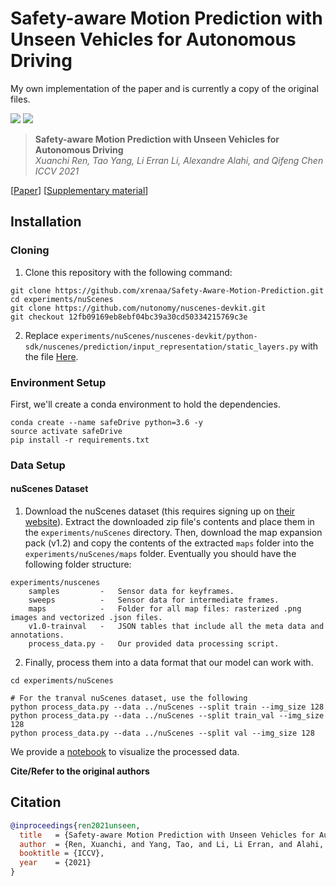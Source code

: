 # Safety-aware Motion Prediction with Unseen Vehicles for Autonomous Driving

My own implementation of the paper and is currently a copy of the original files.

<a href="https://arxiv.org/abs/2109.01510"><img src="https://img.shields.io/badge/arXiv-2109.01510-b31b1b.svg"></a>
<a href="https://opensource.org/licenses/MIT"><img src="https://img.shields.io/badge/License-MIT-yellow.svg"></a>

> **Safety-aware Motion Prediction with Unseen Vehicles for Autonomous Driving** <br>
> *Xuanchi Ren, Tao Yang, Li Erran Li, Alexandre Alahi, and Qifeng Chen*<br>
> *ICCV 2021*<br>
> 
[[Paper](https://arxiv.org/pdf/2109.01510.pdf)]
[[Supplementary material](https://openaccess.thecvf.com/content/ICCV2021/supplemental/Ren_Safety-Aware_Motion_Prediction_ICCV_2021_supplemental.pdf)]
 

## Installation ##

### Cloning ###

1. Clone this repository with the following command:

```
git clone https://github.com/xrenaa/Safety-Aware-Motion-Prediction.git
cd experiments/nuScenes
git clone https://github.com/nutonomy/nuscenes-devkit.git
git checkout 12fb09169eb8ebf04bc39a30cd50334215769c3e
```

2. Replace `experiments/nuScenes/nuscenes-devkit/python-sdk/nuscenes/prediction/input_representation/static_layers.py` with the file [Here](https://drive.google.com/file/d/1Q_lqbj78Nv3Js9FNwWJvay77UaghfVNa/view?usp=sharing).

### Environment Setup ###
First, we'll create a conda environment to hold the dependencies.
```
conda create --name safeDrive python=3.6 -y
source activate safeDrive
pip install -r requirements.txt
```


### Data Setup ###
#### nuScenes Dataset ####
1. Download the nuScenes dataset (this requires signing up on [their website](https://www.nuscenes.org/)). Extract the downloaded zip file's contents and place them in the `experiments/nuScenes` directory. Then, download the map expansion pack (v1.2) and copy the contents of the extracted `maps` folder into the `experiments/nuScenes/maps` folder. Eventually you should have the following folder structure:

```
experiments/nuscenes
    samples	        -	Sensor data for keyframes.
    sweeps	        -	Sensor data for intermediate frames.
    maps	        -	Folder for all map files: rasterized .png images and vectorized .json files.
    v1.0-trainval	-	JSON tables that include all the meta data and annotations.
    process_data.py	-	Our provided data processing script.
```

2. Finally, process them into a data format that our model can work with.

```
cd experiments/nuScenes

# For the tranval nuScenes dataset, use the following
python process_data.py --data ../nuScenes --split train --img_size 128
python process_data.py --data ../nuScenes --split train_val --img_size 128
python process_data.py --data ../nuScenes --split val --img_size 128
```
We provide a [notebook](experiments/nuScenes/data_playground.ipynb) to visualize the processed data.

<!-- ## Train ## -->




**Cite/Refer to the original authors**

## Citation
```bibtex
@inproceedings{ren2021unseen,
  title   = {Safety-aware Motion Prediction with Unseen Vehicles for Autonomous Driving},
  author  = {Ren, Xuanchi, and Yang, Tao, and Li, Li Erran, and Alahi, Alexandre, and Chen, Qifeng},
  booktitle = {ICCV},
  year    = {2021}
}
```
